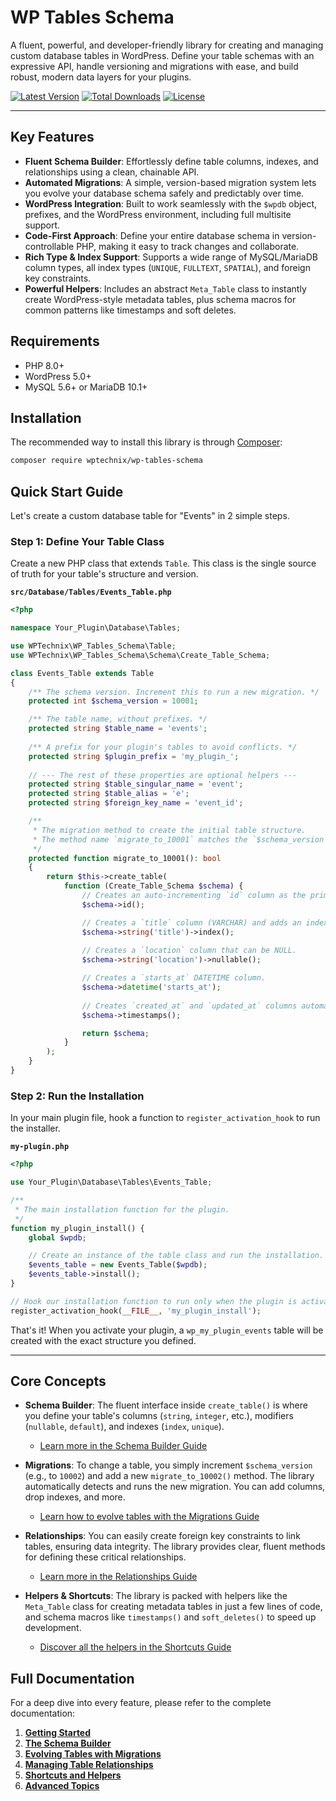 # WP Tables Schema

A fluent, powerful, and developer-friendly library for creating and managing custom database tables in WordPress. Define your table schemas with an expressive API, handle versioning and migrations with ease, and build robust, modern data layers for your plugins.

[![Latest Version](https://img.shields.io/packagist/v/wptechnix/wp-tables-schema.svg?style=for-the-badge)](https://packagist.org/packages/wptechnix/wp-tables-schema)
[![Total Downloads](https://img.shields.io/packagist/dt/wptechnix/wp-tables-schema.svg?style=for-the-badge)](https://packagist.org/packages/wptechnix/wp-tables-schema)
[![License](https://img.shields.io/packagist/l/wptechnix/wp-tables-schema.svg?style=for-the-badge)](https://packagist.org/packages/wptechnix/wp-tables-schema)

---

## Key Features

-   **Fluent Schema Builder**: Effortlessly define table columns, indexes, and relationships using a clean, chainable API.
-   **Automated Migrations**: A simple, version-based migration system lets you evolve your database schema safely and predictably over time.
-   **WordPress Integration**: Built to work seamlessly with the `$wpdb` object, prefixes, and the WordPress environment, including full multisite support.
-   **Code-First Approach**: Define your entire database schema in version-controllable PHP, making it easy to track changes and collaborate.
-   **Rich Type & Index Support**: Supports a wide range of MySQL/MariaDB column types, all index types (`UNIQUE`, `FULLTEXT`, `SPATIAL`), and foreign key constraints.
-   **Powerful Helpers**: Includes an abstract `Meta_Table` class to instantly create WordPress-style metadata tables, plus schema macros for common patterns like timestamps and soft deletes.

## Requirements

-   PHP 8.0+
-   WordPress 5.0+
-   MySQL 5.6+ or MariaDB 10.1+

## Installation

The recommended way to install this library is through [Composer](https://getcomposer.org/):

```bash
composer require wptechnix/wp-tables-schema
```

## Quick Start Guide

Let's create a custom database table for "Events" in 2 simple steps.

### Step 1: Define Your Table Class

Create a new PHP class that extends `Table`. This class is the single source of truth for your table's structure and version.

**`src/Database/Tables/Events_Table.php`**
```php
<?php

namespace Your_Plugin\Database\Tables;

use WPTechnix\WP_Tables_Schema\Table;
use WPTechnix\WP_Tables_Schema\Schema\Create_Table_Schema;

class Events_Table extends Table
{
    /** The schema version. Increment this to run a new migration. */
    protected int $schema_version = 10001;

    /** The table name, without prefixes. */
    protected string $table_name = 'events';
    
    /** A prefix for your plugin's tables to avoid conflicts. */
    protected string $plugin_prefix = 'my_plugin_';
    
    // --- The rest of these properties are optional helpers ---
    protected string $table_singular_name = 'event';
    protected string $table_alias = 'e';
    protected string $foreign_key_name = 'event_id';

    /**
     * The migration method to create the initial table structure.
     * The method name `migrate_to_10001` matches the `$schema_version`.
     */
    protected function migrate_to_10001(): bool
    {
        return $this->create_table(
            function (Create_Table_Schema $schema) {
                // Creates an auto-incrementing `id` column as the primary key.
                $schema->id();

                // Creates a `title` column (VARCHAR) and adds an index to it.
                $schema->string('title')->index();
                
                // Creates a `location` column that can be NULL.
                $schema->string('location')->nullable();

                // Creates a `starts_at` DATETIME column.
                $schema->datetime('starts_at');
                
                // Creates `created_at` and `updated_at` columns automatically.
                $schema->timestamps();

                return $schema;
            }
        );
    }
}
```

### Step 2: Run the Installation

In your main plugin file, hook a function to `register_activation_hook` to run the installer.

**`my-plugin.php`**

```php
<?php

use Your_Plugin\Database\Tables\Events_Table;

/**
 * The main installation function for the plugin.
 */
function my_plugin_install() {
    global $wpdb;

    // Create an instance of the table class and run the installation.
    $events_table = new Events_Table($wpdb);
    $events_table->install();
}

// Hook our installation function to run only when the plugin is activated.
register_activation_hook(__FILE__, 'my_plugin_install');
```

That's it! When you activate your plugin, a `wp_my_plugin_events` table will be created with the exact structure you defined.

---

## Core Concepts

-   **Schema Builder**: The fluent interface inside `create_table()` is where you define your table's columns (`string`, `integer`, etc.), modifiers (`nullable`, `default`), and indexes (`index`, `unique`).
    -   [Learn more in the Schema Builder Guide](./docs/02-The-Schema-Builder.md)

-   **Migrations**: To change a table, you simply increment `$schema_version` (e.g., to `10002`) and add a new `migrate_to_10002()` method. The library automatically detects and runs the new migration. You can add columns, drop indexes, and more.
    -   [Learn how to evolve tables with the Migrations Guide](./docs/03-Evolving-Tables-with-Migrations.md)

-   **Relationships**: You can easily create foreign key constraints to link tables, ensuring data integrity. The library provides clear, fluent methods for defining these critical relationships.
    -   [Learn more in the Relationships Guide](./docs/04-Managing-Table-Relationships.md)

-   **Helpers & Shortcuts**: The library is packed with helpers like the `Meta_Table` class for creating metadata tables in just a few lines of code, and schema macros like `timestamps()` and `soft_deletes()` to speed up development.
    -   [Discover all the helpers in the Shortcuts Guide](./docs/05-Shortcuts-and-Helpers.md)

## Full Documentation

For a deep dive into every feature, please refer to the complete documentation:

1.  [**Getting Started**](./docs/01-Getting-Started.md)
2.  [**The Schema Builder**](./docs/02-The-Schema-Builder.md)
3.  [**Evolving Tables with Migrations**](./docs/03-Evolving-Tables-with-Migrations.md)
4.  [**Managing Table Relationships**](./docs/04-Managing-Table-Relationships.md)
5.  [**Shortcuts and Helpers**](./docs/05-Shortcuts-and-Helpers.md)
6.  [**Advanced Topics**](./docs/06-Advanced-Topics.md)

